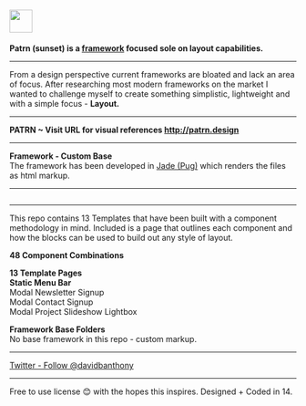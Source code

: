 # <a href="http://patrn.design/" target="_blank"><img src="http://patrn.design/patrn-sunset/html/images/logo.svg" height="40" alt=""></a>

<p><b>Patrn (sunset) is a <a href="https://en.wikipedia.org/wiki/CSS_frameworks" target="_blank">framework</a> focused sole on layout capabilities.</b></p>

<hr>

<p>From a design perspective current frameworks are bloated and lack an area of focus. After researching most modern frameworks on the market I wanted to challenge myself to create something simplistic, lightweight and with a simple focus - <b>Layout.</b></p>

<hr>

<b>PATRN ~ Visit URL for visual references http://patrn.design</b>

<hr>

<p><b>Framework - Custom Base</b><br>The framework has been developed in <a href="https://pugjs.org/api/getting-started.html" target="_blank">Jade (Pug)</a> which renders the files as html markup.</p>

<hr>

<a href="http://patrn.design" target="_blank"><img src="http://patrn.design/patrn-sunset/html/images/_design/Angle.png" alt=""></a>

<hr>

<p>This repo contains 13 Templates that have been built with a component methodology in mind. Included is a page that outlines each component and how the blocks can be used to build out any style of layout.</p>

<p><b>48 Component Combinations</b><br>
<a href="http://patrn.design" target="_blank"><img src="http://patrn.design/patrn-sunset/html/images/_design/Angle2.png" alt=""></a>

<p><b>13 Template Pages</b><br>
<b>Static Menu Bar</b><br>
Modal Newsletter Signup<br>
Modal Contact Signup<br>
Modal Project Slideshow Lightbox</p>

<p><b>Framework Base Folders</b><br>
No base framework in this repo - custom markup.</p>

<hr>

<a href="https://twitter.com/davidbanthony" class="twitter-follow-button" data-show-count="false">Twitter - Follow @davidbanthony</a>

<hr>

<p>Free to use license 😊  with the hopes this inspires. Designed + Coded in 14.</p>
